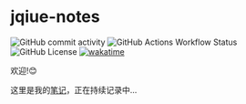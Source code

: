 # jqiue-notes

![GitHub commit activity](https://img.shields.io/github/commit-activity/m/JQiue/jqiue-notes)
![GitHub Actions Workflow Status](https://img.shields.io/github/actions/workflow/status/JQiue/jqiue-notes/deploy.yml)
![GitHub License](https://img.shields.io/github/license/JQiue/jqiue-notes)
[![wakatime](https://wakatime.com/badge/user/5bcf8674-5e4a-4383-ab13-8472206d4e1e/project/a02fd649-0f99-49f9-b15b-1cc11722fd23.svg)](https://wakatime.com/badge/user/5bcf8674-5e4a-4383-ab13-8472206d4e1e/project/a02fd649-0f99-49f9-b15b-1cc11722fd23)

欢迎!:blush:

这里是我的[笔记](https://jinqiu.wang)，正在持续记录中...
